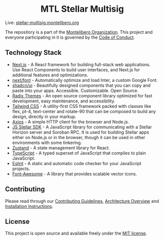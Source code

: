 <h1 align="center">MTL Stellar Multisig</h1>

Live: [stellar-multisig.montelibero.org](https://stellar-multisig.montelibero.org)

The repository is a part of the [Montelibero Organization](https://github.com/montelibero-org). This project and everyone participating in it is governed by the [Code of Conduct](CODE_OF_CONDUCT.md).

## Technology Stack

- [Next.js](https://nextjs.org) - A React framework for building full-stack web applications. Use React Components to build user interfaces, and Next.js for additional features and optimizations.
- [next/font](https://nextjs.org/docs/basic-features/font-optimization) - Automatically optimize and load Inter, a custom Google Font.
- [shadcn/ui](https://ui.shadcn.com) - Beautifully designed components that you can copy and paste into your apps. Accessible. Customizable. Open Source.
- [Radix Themes](https://www.radix-ui.com) - An open source component library optimized for fast development, easy maintenance, and accessibility.
- [Tailwind CSS](https://tailwindcss.com) - A utility-first CSS framework packed with classes like flex, pt-4, text-center and rotate-90 that can be composed to build any design, directly in your markup.
- [Axios](https://github.com/axios/axios) - A simple HTTP client for the browser and Node.js.
- [JS Stellar SDK](https://github.com/stellar/js-stellar-sdk) - A JavaScript library for communicating with a Stellar Horizon server and Soroban RPC. It is used for building Stellar apps either on Node.js or in the browser, though it can be used in other environments with some tinkering.
- [Zustand](https://github.com/pmndrs/zustand) - A state management library for React.
- [TypeScript](https://www.typescriptlang.org) - A typed superset of JavaScript that compiles to plain JavaScript.
- [Eslint](https://eslint.org) - A static and automatic code checker for your JavaScript projects.
- [Font-Awesome](https://fontawesome.com) - A library that provides scalable vector icons.

## Contributing

Please read through our [Contributing Guidelines](CONTRIBUTING.md), [Architecture Overview](ARCHITECTURE.md) and [Installation Instructions](INSTALL.md).

## License

This project is open source and available freely under the [MIT license](LICENSE.md).
